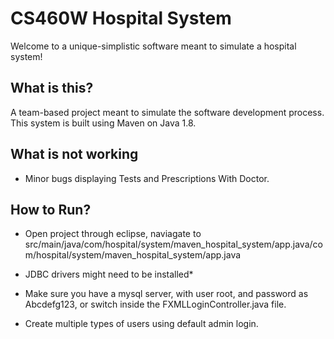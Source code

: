 # CS460W Hospital System

Welcome to a unique-simplistic software meant to simulate a hospital system!

## What is this?

A team-based project meant to simulate the software development process.  This system is built using Maven on Java 1.8.  


## What is not working

  * Minor bugs displaying Tests and Prescriptions With Doctor.


## How to Run?

  * Open project through eclipse, naviagate to src/main/java/com/hospital/system/maven_hospital_system/app.java/com/hospital/system/maven_hospital_system/app.java

  * JDBC drivers might need to be installed*

  * Make sure you have a mysql server, with user root, and password as Abcdefg123, or switch inside the FXMLLoginController.java file.

  * Create multiple types of users using default admin login.
